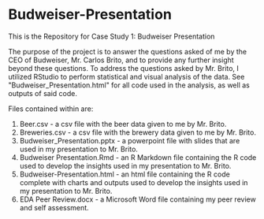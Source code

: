 # Budweiser-Presentation
This is the Repository for Case Study 1: Budweiser Presentation

The purpose of the project is to answer the questions asked of me by the CEO of Budweiser, Mr. Carlos Brito, and to provide any further insight beyond these questions.
To address the questions asked by Mr. Brito, I utilized RStudio to perform statistical and visual analysis of the data. See "Budweiser_Presentation.html" for all code used
in the analysis, as well as outputs of said code.

Files contained within are:

1. Beer.csv - a csv file with the beer data given to me by Mr. Brito.
2. Breweries.csv - a csv file with the brewery data given to me by Mr. Brito.
3. Budweiser_Presentation.pptx - a powerpoint file with slides that are used in my presentation to Mr. Brito.
4. Budweiser Presentation.Rmd - an R Markdown file containing the R code used to develop the insights used in my presentation to Mr. Brito.
5. Budweiser-Presentation.html - an html file containing the R code complete with charts and outputs used to develop the insights used in my presentation to Mr. Brito.
6. EDA Peer Review.docx - a Microsoft Word file containing my peer review and self assessment.
